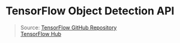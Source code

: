 # TensorFlow Object Detection API

> Source: [TensorFlow GitHub Repository](https://github.com/tensorflow/models/blob/master/research/object_detection/g3doc/tf2_detection_zoo.md)  
> [TensorFlow Hub](https://www.tensorflow.org/hub?hl=en)


